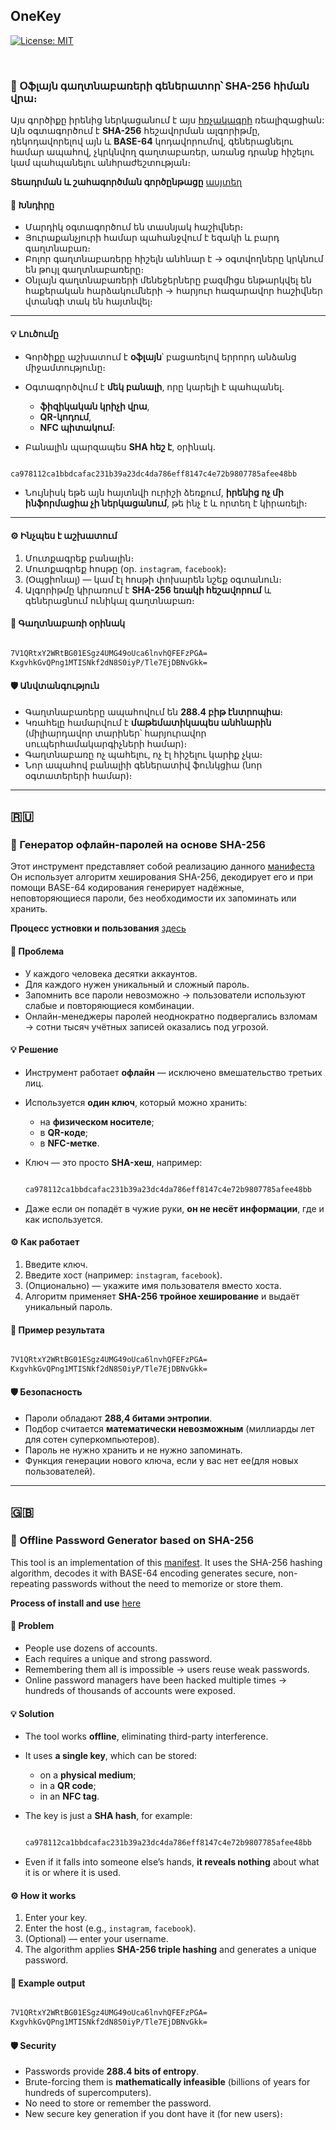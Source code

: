 ## OneKey

[![License: MIT](https://img.shields.io/badge/License-MIT-yellow.svg)](https://opensource.org/licenses/MIT)

<br>

### 🔐 Օֆլայն գաղտնաբառերի գեներատոր՝ SHA-256 հիման վրա։

Այս գործիքը իրենից ներկացանում է այս [հռչակագրի](https://github.com/stpatriarch/decmans/blob/main/manifests/onekey_manifest.txt) ռեալիզացիան: Այն օգտագործում է **SHA-256** հեշավորման ալգորիթմը, դեկոդավորելով այն և **BASE-64** կոդավորումով, գեներացնելու համար ապահով, չկրկնվող գաղտաբառեր, առանց դրանք հիշելու կամ պահպանելու անհրաժեշտության։

**Տեադրման և շահագործման գործընթացը** [ասյտեղ](docs/INSTALL_ARM.md)

#### 🚨 Խնդիրը

* Մարդիկ օգտագործում են տասնյակ հաշիվներ։
* Յուրաքանչյուրի համար պահանջվում է եզակի և բարդ գաղտնաբառ։
* Բոլոր գաղտնաբառերը հիշելն անհնար է → օգտվողները կրկնում են թույլ գաղտնաբառերը։
* Օնլայն գաղտնաբառերի մենեջերները բազմիցս ենթարկվել են հաքերական հարձակումների → հարյուր հազարավոր հաշիվներ վտանգի տակ են հայտնվել։

---

#### 💡 Լուծումը

* Գործիքը աշխատում է **օֆլայն**՝ բացառելով երրորդ անձանց միջամտությունը։

* Օգտագործվում է **մեկ բանալի**, որը կարելի է պահպանել․

  * **ֆիզիկական կրիչի վրա**,
  * **QR-կոդում**,
  * **NFC պիտակում**։

* Բանալին պարզապես **SHA հեշ է**, օրինակ․

```sh

ca978112ca1bbdcafac231b39a23dc4da786eff8147c4e72b9807785afee48bb
```

* Նույնիսկ եթե այն հայտնվի ուրիշի ձեռքում, **իրենից ոչ մի ինֆորմացիա չի ներկացանում**, թե ինչ է և որտեղ է կիրառելի։

---

#### ⚙️ Ինչպես է աշխատում

1. Մուտքագրեք բանալին։
2. Մուտքագրեք հոսթը (օր. `instagram`, `facebook`)։
3. (Օպցիոնալ) — կամ էլ հոսթի փոխարեն նշեք օգտանուն։
4. Ալգորիթմը կիրառում է **SHA-256 եռակի հեշավորում** և գեներացնում ունիկալ գաղտնաբառ։

#### 📌 Գաղտնաբառի օրինակ

```sh

7V1QRtxY2WRtBG01ESgz4UMG49oUca6lnvhQFEFzPGA=
KxgvhkGvQPng1MTISNkf2dN8S0iyP/Tle7EjDBNvGkk=
```

#### 🛡️ Անվտանգություն

* Գաղտնաբառերը ապահովում են **288.4 բիթ էնտրոպիա**։
* Կռահելը համարվում է **մաթեմատիկապես անհնարին** (միլիարդավոր տարիներ՝ հարյուրավոր սուպերհամակարգիչների համար)։
* Գաղտնաբառը ոչ պահելու, ոչ էլ հիշելու կարիք չկա։
* Նոր ապահով բանալիի գեներատիվ ֆունկցիա (նոր օգտատերերի համար)։

---

## 🇷🇺

### 🔐 Генератор офлайн-паролей на основе SHA-256

Этот инструмент представляет собой реализацию данного [манифеста](https://github.com/stpatriarch/decmans/blob/main/manifests/onekey_manifest.txt)
Он использует алгоритм хеширования SHA-256, декодирует его и при помощи BASE-64 кодирования генерирует надёжные, неповторяющиеся пароли, без необходимости их запоминать или хранить.

**Процесс устновки и пользования** [здесь](docs/INSTALL_RU.md)

#### 🚨 Проблема

* У каждого человека десятки аккаунтов.
* Для каждого нужен уникальный и сложный пароль.
* Запомнить все пароли невозможно → пользователи используют слабые и повторяющиеся комбинации.
* Онлайн-менеджеры паролей неоднократно подвергались взломам → сотни тысяч учётных записей оказались под угрозой.

#### 💡 Решение

* Инструмент работает **офлайн** — исключено вмешательство третьих лиц.
* Используется **один ключ**, который можно хранить:

  * на **физическом носителе**;
  * в **QR-коде**;
  * в **NFC-метке**.
* Ключ — это просто **SHA-хеш**, например:

  ```sh

  ca978112ca1bbdcafac231b39a23dc4da786eff8147c4e72b9807785afee48bb
  ```

* Даже если он попадёт в чужие руки, **он не несёт информации**, где и как используется.

#### ⚙️ Как работает

1. Введите ключ.
2. Введите хост (например: `instagram`, `facebook`).
3. (Опционально) — укажите имя пользователя вместо хоста.
4. Алгоритм применяет **SHA-256 тройное хеширование** и выдаёт уникальный пароль.

#### 📌 Пример результата

```sh

7V1QRtxY2WRtBG01ESgz4UMG49oUca6lnvhQFEFzPGA=
KxgvhkGvQPng1MTISNkf2dN8S0iyP/Tle7EjDBNvGkk=
```

#### 🛡️ Безопасность

* Пароли обладают **288,4 битами энтропии**.
* Подбор считается **математически невозможным** (миллиарды лет для сотен суперкомпьютеров).
* Пароль не нужно хранить и не нужно запоминать.
* Функция генерации нового ключа, если у вас нет ее(для новых пользователей).

---

## 🇬🇧

### 🔐 Offline Password Generator based on SHA-256

This tool is an implementation of this [manifest](https://github.com/stpatriarch/decmans/blob/main/manifests/onekey_manifest.txt). It uses the SHA-256 hashing algorithm, decodes it with BASE-64 encoding generates secure, non-repeating passwords without the need to memorize or store them.

**Process of install and use** [here](docs/INSTALL_EN.md)

#### 🚨 Problem

* People use dozens of accounts.
* Each requires a unique and strong password.
* Remembering them all is impossible → users reuse weak passwords.
* Online password managers have been hacked multiple times → hundreds of thousands of accounts were exposed.

#### 💡 Solution

* The tool works **offline**, eliminating third-party interference.
* It uses **a single key**, which can be stored:

  * on a **physical medium**;
  * in a **QR code**;
  * in an **NFC tag**.
* The key is just a **SHA hash**, for example:

  ```sh

  ca978112ca1bbdcafac231b39a23dc4da786eff8147c4e72b9807785afee48bb
  ```

* Even if it falls into someone else’s hands, **it reveals nothing** about what it is or where it is used.

#### ⚙️ How it works

1. Enter your key.
2. Enter the host (e.g., `instagram`, `facebook`).
3. (Optional) — enter your username.
4. The algorithm applies **SHA-256 triple hashing** and generates a unique password.

#### 📌 Example output

```sh

7V1QRtxY2WRtBG01ESgz4UMG49oUca6lnvhQFEFzPGA=
KxgvhkGvQPng1MTISNkf2dN8S0iyP/Tle7EjDBNvGkk=
```

#### 🛡️ Security

* Passwords provide **288.4 bits of entropy**.
* Brute-forcing them is **mathematically infeasible** (billions of years for hundreds of supercomputers).
* No need to store or remember the password.
* New secure key generation if you dont have it (for new users)։
